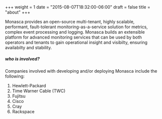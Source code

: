 +++
weight = 1
date = "2015-08-07T18:32:00-06:00"
draft = false
title = "about"
+++

Monasca provides an open-source multi-tenant, highly scalable, performant, fault-tolerant monitoring-as-a-service solution for metrics, complex event processing and logging. <!--more--> Monasca builds an extensible platform for advanced monitoring services that can be used by both operators and tenants to gain operational insight and visibilty, ensuring availabilty and stability.

##### who is involved?

Companies involved with developing and/or deploying Monasca include the following:

  1. Hewlett-Packard
  2. Time Warner Cable (TWC)
  3. Fujitsu
  4. Cisco
  5. Cray
  6. Rackspace

